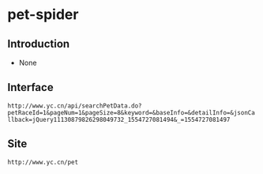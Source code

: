 # pet-spider

## Introduction

- None

## Interface

`http://www.yc.cn/api/searchPetData.do?petRaceId=1&pageNum=1&pageSize=8&keyword=&baseInfo=&detailInfo=&jsonCallback=jQuery11130879826298049732_1554727081494&_=1554727081497`

## Site

`http://www.yc.cn/pet`
